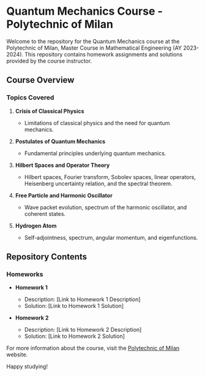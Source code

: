 # Quantum Mechanics Course - Polytechnic of Milan

Welcome to the repository for the Quantum Mechanics course at the Polytechnic of Milan, Master Course in Mathematical Engineering (AY 2023-2024). This repository contains homework assignments and solutions provided by the course instructor.

## Course Overview

### Topics Covered
1. **Crisis of Classical Physics**
   - Limitations of classical physics and the need for quantum mechanics.

2. **Postulates of Quantum Mechanics**
   - Fundamental principles underlying quantum mechanics.

3. **Hilbert Spaces and Operator Theory**
   - Hilbert spaces, Fourier transform, Sobolev spaces, linear operators, Heisenberg uncertainty relation, and the spectral theorem.

4. **Free Particle and Harmonic Oscillator**
   - Wave packet evolution, spectrum of the harmonic oscillator, and coherent states.

5. **Hydrogen Atom**
   - Self-adjointness, spectrum, angular momentum, and eigenfunctions.

## Repository Contents

### Homeworks
- **Homework 1**
  - Description: [Link to Homework 1 Description]
  - Solution: [Link to Homework 1 Solution]

- **Homework 2**
  - Description: [Link to Homework 2 Description]
  - Solution: [Link to Homework 2 Solution]

For more information about the course, visit the [Polytechnic of Milan]([https://www.polimi.it/](https://www4.ceda.polimi.it/manifesti/manifesti/controller/ManifestoPublic.do?EVN_DETTAGLIO_RIGA_MANIFESTO=EVENTO&c_insegn=057889&aa=2023&k_cf=225&k_corso_la=487&ac_ins=0&k_indir=MCS&lang=EN&tipoCorso=ALL_TIPO_CORSO&semestre=2&idGruppo=4748&idRiga=296891&codDescr=057889)) website.

Happy studying!


